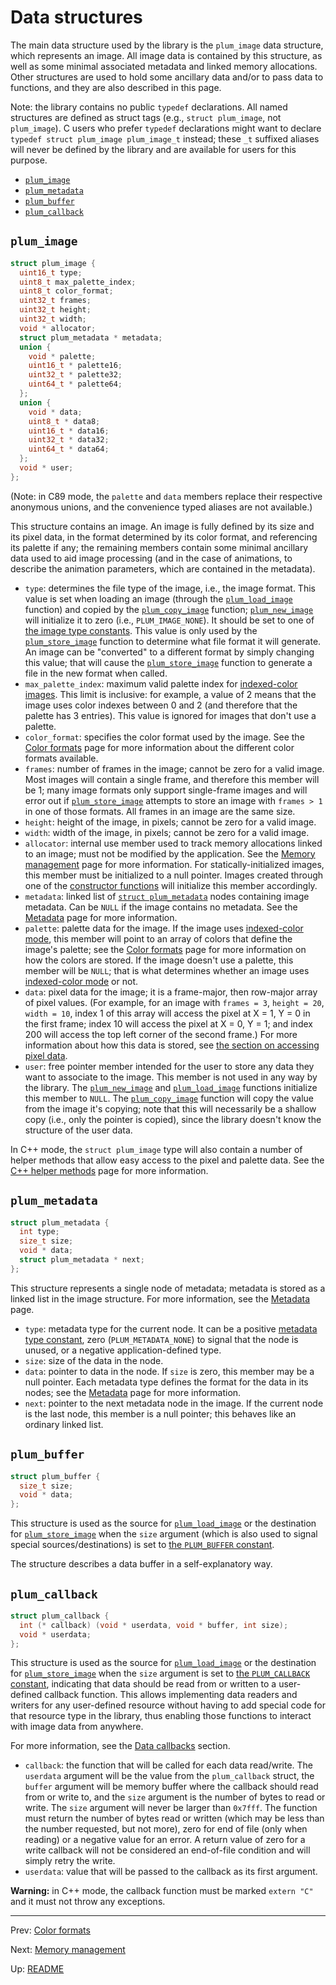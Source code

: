 # Data structures

The main data structure used by the library is the `plum_image` data structure, which represents an image.
All image data is contained by this structure, as well as some minimal associated metadata and linked memory
allocations.
Other structures are used to hold some ancillary data and/or to pass data to functions, and they are also described
in this page.

Note: the library contains no public `typedef` declarations. All named structures are defined as struct tags (e.g.,
`struct plum_image`, not `plum_image`).
C users who prefer `typedef` declarations might want to declare `typedef struct plum_image plum_image_t` instead;
these `_t` suffixed aliases will never be defined by the library and are available for users for this purpose.

- [`plum_image`](#plum_image)
- [`plum_metadata`](#plum_metadata)
- [`plum_buffer`](#plum_buffer)
- [`plum_callback`](#plum_callback)

## `plum_image`

``` c
struct plum_image {
  uint16_t type;
  uint8_t max_palette_index;
  uint8_t color_format;
  uint32_t frames;
  uint32_t height;
  uint32_t width;
  void * allocator;
  struct plum_metadata * metadata;
  union {
    void * palette;
    uint16_t * palette16;
    uint32_t * palette32;
    uint64_t * palette64;
  };
  union {
    void * data;
    uint8_t * data8;
    uint16_t * data16;
    uint32_t * data32;
    uint64_t * data64;
  };
  void * user;
};
```

(Note: in C89 mode, the `palette` and `data` members replace their respective anonymous unions, and the convenience
typed aliases are not available.)

This structure contains an image. An image is fully defined by its size and its pixel data, in the format determined
by its color format, and referencing its palette if any; the remaining members contain some minimal ancillary data
used to aid image processing (and in the case of animations, to describe the animation parameters, which are contained
in the metadata).

- `type`: determines the file type of the image, i.e., the image format.
  This value is set when loading an image (through the [`plum_load_image`][load] function) and copied by the
  [`plum_copy_image`][copy] function; [`plum_new_image`][new] will initialize it to zero (i.e., `PLUM_IMAGE_NONE`).
  It should be set to one of [the image type constants][types].
  This value is only used by the [`plum_store_image`][store] function to determine what file format it will generate.
  An image can be "converted" to a different format by simply changing this value; that will cause the
  [`plum_store_image`][store] function to generate a file in the new format when called.
- `max_palette_index`: maximum valid palette index for [indexed-color images][indexed].
  This limit is inclusive: for example, a value of 2 means that the image uses color indexes between 0 and 2 (and
  therefore that the palette has 3 entries).
  This value is ignored for images that don't use a palette.
- `color_format`: specifies the color format used by the image.
  See the [Color formats][colors] page for more information about the different color formats available.
- `frames`: number of frames in the image; cannot be zero for a valid image.
  Most images will contain a single frame, and therefore this member will be 1; many image formats only support
  single-frame images and will error out if [`plum_store_image`][store] attempts to store an image with `frames > 1`
  in one of those formats.
  All frames in an image are the same size.
- `height`: height of the image, in pixels; cannot be zero for a valid image.
- `width`: width of the image, in pixels; cannot be zero for a valid image.
- `allocator`: internal use member used to track memory allocations linked to an image; must not be modified by the
  application.
  See the [Memory management][memory] page for more information.
  For statically-initialized images, this member must be initialized to a null pointer.
  Images created through one of the [constructor functions][constructors] will initialize this member accordingly.
- `metadata`: linked list of [`struct plum_metadata`](#plum_metadata) nodes containing image metadata.
  Can be `NULL` if the image contains no metadata.
  See the [Metadata][metadata] page for more information.
- `palette`: palette data for the image.
  If the image uses [indexed-color mode][indexed], this member will point to an array of colors that define the
  image's palette; see the [Color formats][colors] page for more information on how the colors are stored.
  If the image doesn't use a palette, this member will be `NULL`; that is what determines whether an image uses
  [indexed-color mode][indexed] or not.
- `data`: pixel data for the image; it is a frame-major, then row-major array of pixel values.
  (For example, for an image with `frames = 3`, `height = 20`, `width = 10`, index 1 of this array will access the
  pixel at X = 1, Y = 0 in the first frame; index 10 will access the pixel at X = 0, Y = 1; and index 200 will access
  the top left corner of the second frame.)
  For more information about how this data is stored, see [the section on accessing pixel data][accessing].
- `user`: free pointer member intended for the user to store any data they want to associate to the image.
  This member is not used in any way by the library.
  The [`plum_new_image`][new] and [`plum_load_image`][load] functions initialize this member to `NULL`.
  The [`plum_copy_image`][copy] function will copy the value from the image it's copying; note that this will
  necessarily be a shallow copy (i.e., only the pointer is copied), since the library doesn't know the structure of
  the user data.

In C++ mode, the `struct plum_image` type will also contain a number of helper methods that allow easy access to the
pixel and palette data. See the [C++ helper methods][helpers] page for more information.

## `plum_metadata`

``` c
struct plum_metadata {
  int type;
  size_t size;
  void * data;
  struct plum_metadata * next;
};
```

This structure represents a single node of metadata; metadata is stored as a linked list in the image structure.
For more information, see the [Metadata][metadata] page.

- `type`: metadata type for the current node.
  It can be a positive [metadata type constant][metadata-constants], zero (`PLUM_METADATA_NONE`) to signal that the
  node is unused, or a negative application-defined type.
- `size`: size of the data in the node.
- `data`: pointer to data in the node.
  If `size` is zero, this member may be a null pointer.
  Each metadata type defines the format for the data in its nodes; see the [Metadata][metadata] page for more
  information.
- `next`: pointer to the next metadata node in the image.
  If the current node is the last node, this member is a null pointer; this behaves like an ordinary linked list.

## `plum_buffer`

``` c
struct plum_buffer {
  size_t size;
  void * data;
};
```

This structure is used as the source for [`plum_load_image`][load] or the destination for [`plum_store_image`][store]
when the `size` argument (which is also used to signal special sources/destinations) is set to
[the `PLUM_BUFFER` constant][size-constants].

The structure describes a data buffer in a self-explanatory way.

## `plum_callback`

``` c
struct plum_callback {
  int (* callback) (void * userdata, void * buffer, int size);
  void * userdata;
};
```

This structure is used as the source for [`plum_load_image`][load] or the destination for [`plum_store_image`][store]
when the `size` argument is set to [the `PLUM_CALLBACK` constant][size-constants], indicating that data should be read
from or written to a user-defined callback function.
This allows implementing data readers and writers for any user-defined resource without having to add special code for
that resource type in the library, thus enabling those functions to interact with image data from anywhere.

For more information, see the [Data callbacks][callbacks] section.

- `callback`: the function that will be called for each data read/write.
  The `userdata` argument will be the value from the `plum_callback` struct, the `buffer` argument will be memory
  buffer where the callback should read from or write to, and the `size` argument is the number of bytes to read or
  write.
  The `size` argument will never be larger than `0x7fff`.
  The function must return the number of bytes read or written (which may be less than the number requested, but not
  more), zero for end of file (only when reading) or a negative value for an error.
  A return value of zero for a write callback will not be considered an end-of-file condition and will simply retry
  the write.
- `userdata`: value that will be passed to the callback as its first argument.

**Warning:** in C++ mode, the callback function must be marked `extern "C"` and it must not throw any exceptions.

* * *

Prev: [Color formats](colors.md)

Next: [Memory management](memory.md)

Up: [README](README.md)

[accessing]: colors.md#accessing-pixel-and-color-data
[callbacks]: modes.md#data-callbacks
[colors]: colors.md
[constructors]: functions.md#basic-functionality
[copy]: functions.md#plum_copy_image
[helpers]: methods.md
[indexed]: colors.md#indexed-color-mode
[load]: functions.md#plum_load_image
[memory]: memory.md
[metadata]: metadata.md
[metadata-constants]: constants.md#metadata-node-types
[new]: functions.md#plum_new_image
[size-constants]: constants.md#special-loading-and-storing-modes
[store]: functions.md#plum_store_image
[types]: constants.md#image-types
